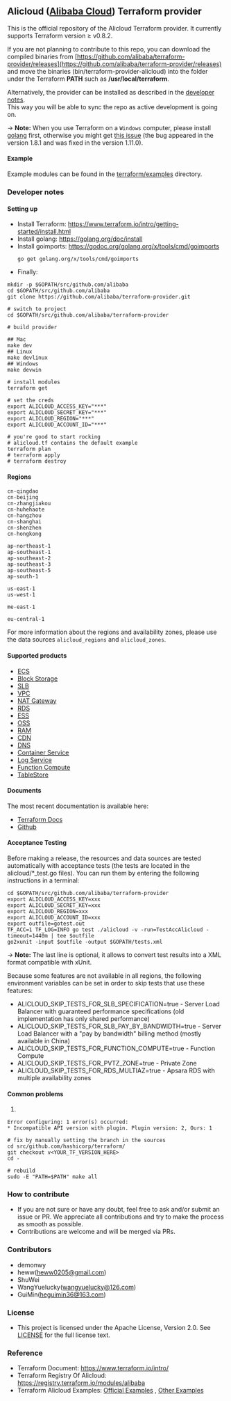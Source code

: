 ## Alicloud ([Alibaba Cloud](http://www.aliyun.com)) Terraform provider

This is the official repository of the Alicloud Terraform provider.
It currently supports Terraform version ≥ v0.8.2.

If you are not planning to contribute to this repo, you can download the compiled binaries from [https://github.com/alibaba/terraform-provider/releases](https://github.com/alibaba/terraform-provider/releases) and move the binaries (bin/terraform-provider-alicloud) into the folder under the Terraform **PATH** such as **/usr/local/terraform**.

Alternatively, the provider can be installed as described in the [developer notes](#developer-notes).  
This way you will be able to sync the repo as active development is going on.

-> **Note:** When you use Terraform on a `Windows` computer, please install [golang](https://golang.org/dl/) first,
otherwise you might get [this issue](https://github.com/alibaba/terraform-provider/issues/469)
(the bug appeared in the version 1.8.1 and was fixed in the version 1.11.0).

#### Example

Example modules can be found in the [terraform/examples](examples) directory.

### Developer notes

#### Setting up
* Install Terraform: https://www.terraform.io/intro/getting-started/install.html
* Install golang:    https://golang.org/doc/install
* Install goimports: https://godoc.org/golang.org/x/tools/cmd/goimports
    ```
    go get golang.org/x/tools/cmd/goimports
    ```
* Finally:

```
mkdir -p $GOPATH/src/github.com/alibaba
cd $GOPATH/src/github.com/alibaba
git clone https://github.com/alibaba/terraform-provider.git

# switch to project
cd $GOPATH/src/github.com/alibaba/terraform-provider

# build provider

## Mac
make dev
## Linux
make devlinux
## Windows
make devwin

# install modules
terraform get

# set the creds
export ALICLOUD_ACCESS_KEY="***"
export ALICLOUD_SECRET_KEY="***"
export ALICLOUD_REGION="***"
export ALICLOUD_ACCOUNT_ID="***"

# you're good to start rocking
# alicloud.tf contains the default example
terraform plan
# terraform apply
# terraform destroy
```

#### Regions
```
cn-qingdao
cn-beijing
cn-zhangjiakou
cn-huhehaote
cn-hangzhou
cn-shanghai
cn-shenzhen
cn-hongkong

ap-northeast-1
ap-southeast-1
ap-southeast-2
ap-southeast-3
ap-southeast-5
ap-south-1

us-east-1
us-west-1

me-east-1

eu-central-1
```
For more information about the regions and availability zones, please use the data sources `alicloud_regions` and `alicloud_zones`.

#### Supported products
* [ECS](https://www.aliyun.com/product/ecs)
* [Block Storage](https://www.aliyun.com/product/disk)
* [SLB](https://www.aliyun.com/product/slb)
* [VPC](https://www.aliyun.com/product/vpc)
* [NAT Gateway](https://www.aliyun.com/product/nat)
* [RDS](https://www.aliyun.com/product/rds)
* [ESS](https://www.aliyun.com/product/ess)
* [OSS](https://www.aliyun.com/product/oss)
* [RAM](https://www.aliyun.com/product/ram)
* [CDN](https://www.aliyun.com/product/cdn)
* [DNS](https://wanwang.aliyun.com/domain/dns)
* [Container Service](https://www.aliyun.com/product/containerservice)
* [Log Service](https://www.aliyun.com/product/sls)
* [Function Compute](https://www.aliyun.com/product/fc)
* [TableStore](https://www.aliyun.com/product/ots)

#### Documents
The most recent documentation is available here:
* [Terraform Docs](https://www.terraform.io/docs/providers/alicloud/index.html)
* [Github](https://github.com/alibaba/terraform-provider-docs)

#### Acceptance Testing
Before making a release, the resources and data sources are tested automatically with acceptance tests (the tests are located in the alicloud/*_test.go files).
You can run them by entering the following instructions in a terminal:
```
cd $GOPATH/src/github.com/alibaba/terraform-provider
export ALICLOUD_ACCESS_KEY=xxx
export ALICLOUD_SECRET_KEY=xxx
export ALICLOUD_REGION=xxx
export ALICLOUD_ACCOUNT_ID=xxx
export outfile=gotest.out
TF_ACC=1 TF_LOG=INFO go test ./alicloud -v -run=TestAccAlicloud -timeout=1440m | tee $outfile
go2xunit -input $outfile -output $GOPATH/tests.xml
```

-> **Note:** The last line is optional, it allows to convert test results into a XML format compatible with xUnit.

Because some features are not available in all regions, the following environment variables can be set in order to
skip tests that use these features:
* ALICLOUD_SKIP_TESTS_FOR_SLB_SPECIFICATION=true    - Server Load Balancer with guaranteed performance specifications (old implementation has only shared performance)
* ALICLOUD_SKIP_TESTS_FOR_SLB_PAY_BY_BANDWIDTH=true - Server Load Balancer with a "pay by bandwidth" billing method (mostly available in China)
* ALICLOUD_SKIP_TESTS_FOR_FUNCTION_COMPUTE=true     - Function Compute
* ALICLOUD_SKIP_TESTS_FOR_PVTZ_ZONE=true            - Private Zone
* ALICLOUD_SKIP_TESTS_FOR_RDS_MULTIAZ=true          - Apsara RDS with multiple availability zones

#### Common problems

1.
```
Error configuring: 1 error(s) occurred:
* Incompatible API version with plugin. Plugin version: 2, Ours: 1

# fix by manually setting the branch in the sources
cd src/github.com/hashicorp/terraform/
git checkout v<YOUR_TF_VERSION_HERE>
cd -

# rebuild
sudo -E "PATH=$PATH" make all
```


### How to contribute
* If you are not sure or have any doubt, feel free to ask and/or submit an issue or PR.
  We appreciate all contributions and try to make the process as smooth as possible.
* Contributions are welcome and will be merged via PRs.

### Contributors
* demonwy
* heww(heww0205@gmail.com)
* ShuWei
* WangYuelucky(wangyuelucky@126.com)
* GuiMin(heguimin36@163.com)

### License
* This project is licensed under the Apache License, Version 2.0. See [LICENSE](https://github.com/alibaba/terraform-provider/blob/master/LICENSE) for the full license text.

### Reference
* Terraform Document: https://www.terraform.io/intro/
* Terraform Registry Of Alicloud: https://registry.terraform.io/modules/alibaba
* Terraform Alicloud Examples: [Official Examples](https://github.com/terraform-providers/terraform-provider-alicloud/tree/master/examples) , [Other Examples](https://github.com/mosuke5/terraform_examples_for_alibabacloud)
